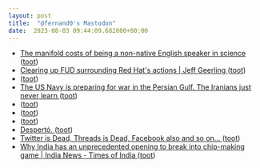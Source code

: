 ```yaml
---
layout: post
title:  "@fernand0's Mastodon"
date:  2023-08-03 09:44:09.682000+00:00
---
```

*  [The manifold costs of being a non-native English speaker in science ](https://journals.plos.org/plosbiology/article?id=10.1371/journal.pbio.300218) ([toot](https://mastodon.social/@fernand0/110825036164589018))
*  [Clearing up FUD surrounding Red Hat's actions \| Jeff Geerling ](https://www.jeffgeerling.com/blog/2023/clearing-fud-surrounding-red-hats-action) ([toot](https://mastodon.social/@fernand0/110824653209913401))
*  [ ](https://mastodon.social/users/fernand0/statuses/110824572594502978/activity) ([toot](https://mastodon.social/users/fernand0/statuses/110824572594502978/activity))
*  [The US Navy is preparing for war in the Persian Gulf. The Iranians just never learn ](https://www.telegraph.co.uk/news/2023/07/20/us-navy-persian-gulf-war-iran-repeat) ([toot](https://mastodon.social/@fernand0/110824496879013788))
*  [ ](https://mastodon.social/users/fernand0/statuses/110823833624272742/activity) ([toot](https://mastodon.social/users/fernand0/statuses/110823833624272742/activity))
*  [ ](https://socialred.almacenero.uk/@artbol) ([toot](https://mastodon.social/@fernand0/110821486638757219))
*  [ ](https://mastodon.social/@HarryLeRoy) ([toot](https://mastodon.social/@fernand0/110821483028043872))
*  [Despertó. ](https://avecesunafoto.wordpress.com/2023/08/02/desperto-2) ([toot](https://mastodon.social/@fernand0/110821251783530288))
*  [Twitter is Dead, Threads is Dead, Facebook also and so on… ](https://www.uberbin.net/archivos/redes-sociales/twitter-is-dead-threads-is-dead-facebook-also-and-so-on.ph) ([toot](https://mastodon.social/@fernand0/110821201465693184))
*  [ Why India has an unprecedented opening to break into chip-making game \| India News - Times of India ](https://timesofindia.indiatimes.com/india/why-india-has-unprecedented-opening-to-break-into-chip-making-game/articleshow/101989513.cm) ([toot](https://mastodon.social/@fernand0/110820943658748360))

